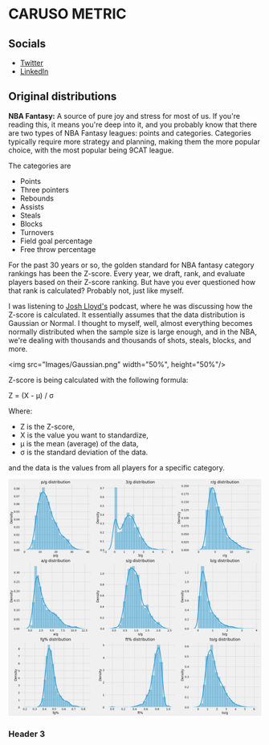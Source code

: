 # CARUSO METRIC

## Socials
- [Twitter](https://twitter.com/FHuzjan) 
- [LinkedIn](https://www.linkedin.com/in/franhuzjan/)

## Original distributions

**NBA Fantasy:** A source of pure joy and stress for most of us. If you're reading this, it means you're deep into it, and you probably know that there are two types of NBA Fantasy leagues: points and categories. Categories typically require more strategy and planning, making them the more popular choice, with the most popular being 9CAT league.

The categories are
- Points
- Three pointers
- Rebounds
- Assists
- Steals
- Blocks
- Turnovers
- Field goal percentage
- Free throw percentage

For the past 30 years or so, the golden standard for NBA fantasy category rankings has been the Z-score. Every year, we draft, rank, and evaluate players based on their Z-score ranking. But have you ever questioned how that rank is calculated? Probably not, just like myself.

I was listening to [Josh Lloyd's](https://twitter.com/redrock_bball) podcast, where he was discussing how the Z-score is calculated. It essentially assumes that the data distribution is Gaussian or Normal. I thought to myself, well, almost everything becomes normally distributed when the sample size is large enough, and in the NBA, we're dealing with thousands and thousands of shots, steals, blocks, and more.


<img src="Images/Gaussian.png" width="50%", height="50%"/>

Z-score is being calculated with the following formula:

Z = (X - μ) / σ

Where:
- Z is the Z-score,
- X is the value you want to standardize,
- μ is the mean (average) of the data,
- σ is the standard deviation of the data.

and the data is the values from all players for a specific category.


![Image](Images/org_dists.png)

### Header 3
